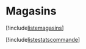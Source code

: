 # Magasins

[!include[listemagasins](magasins.listemagasins.autogen.md)]

[!include[listestatscommande](magasins.listestatscommande.autogen.md)]


